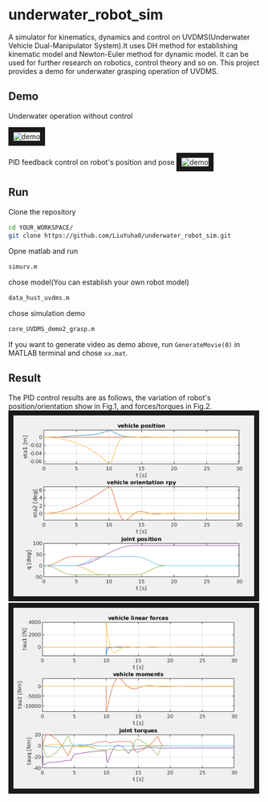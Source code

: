 # underwater_robot_sim
A simulator for kinematics, dynamics and control on UVDMS(Underwater Vehicle Dual-Manipulator System).It uses DH method for establishing kinematic model and Newton-Euler method for dynamic model. It can be used for further research on robotics, control theory and so on. This project provides a demo for underwater grasping operation of UVDMS. 

## Demo
Underwater operation without control

<img src="https://github.com/LiuYuha0/underwater_robot_sim/blob/master/flash/Demo_dynamics.gif" alt="demo" width="480" height="360" border="10" />

PID feedback control on robot's position and pose
<img src="https://github.com/LiuYuha0/underwater_robot_sim/blob/master/flash/Demo_PIDcontrol.gif" alt="demo" width="480" height="360" border="10" /></a>

## Run
Clone the repository
```sh
cd YOUR_WORKSPACE/
git clone https://github.com/LiuYuha0/underwater_robot_sim.git
```

Opne matlab and run
```sh
simurv.m
```

chose model(You can establish your own robot model)
```sh
data_hust_uvdms.m
```

chose simulation demo
```sh
core_UVDMS_demo2_grasp.m
```

If you want to generate video as demo above, run `GenerateMovie(0)` in MATLAB terminal and chose `xx.mat`.

## Result
The PID control results are as follows, the variation of robot's position/orientation show in Fig.1, and forces/torques in Fig.2.
<img src="https://github.com/LiuYuha0/underwater_robot_sim/blob/master/flash/control_result_pos.png" alt="result" width="480" height="360" border="10" /></a>
<img src="https://github.com/LiuYuha0/underwater_robot_sim/blob/master/flash/control_result_tau.png" alt="result" width="480" height="360" border="10" /></a>

